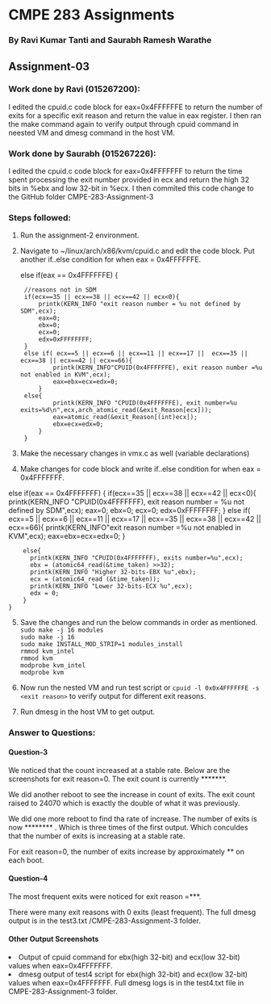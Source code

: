 <h1>CMPE 283 Assignments</h1>
<h3>By Ravi Kumar Tanti and Saurabh Ramesh Warathe</h3>

<h2>Assignment-03</h2>

<h3>Work done by Ravi (015267200):</h3>
I edited the cpuid.c code block for eax=0x4FFFFFFE to return the number of exits for a specific exit reason and return the value in eax register. I then ran the make command again to verify output through cpuid command in neested VM and dmesg command in the host VM.

<h3>Work done by Saurabh (015267226):</h3>
I edited the cpuid.c code block for eax=0x4FFFFFFF to return the time spent processing the exit number provided in ecx and return the high 32 bits in %ebx and low 32-bit in %ecx. I then commited this code change to the GitHub folder CMPE-283-Assignment-3

<h3>Steps followed:</h3>
    
1. Run the assignment-2 environment. <br>
    
2. Navigate to ~/linux/arch/x86/kvm/cpuid.c and edit the code block. Put another if..else condition for when eax = 0x4FFFFFFE. <br>
	  
	  else if(eax == 0x4FFFFFFE)
        {

		//reasons not in SDM
		if(ecx==35 || ecx==38 || ecx==42 || ecx<0){
			printk(KERN_INFO "exit reason number = %u not defined by SDM",ecx);
			eax=0;
			ebx=0;
			ecx=0;
			edx=0xFFFFFFFF;
		}
		else if( ecx==5 || ecx==6 || ecx==11 || ecx==17 ||  ecx==35 || ecx==38 || ecx==42 || ecx==66){
				printk(KERN_INFO"CPUID(0x4FFFFFFE), exit reason number =%u not enabled in KVM",ecx);
				eax=ebx=ecx=edx=0;
			}
		else{
				printk(KERN_INFO "CPUID(0x4FFFFFFE), exit number=%u exits=%d\n",ecx,arch_atomic_read(&exit_Reason[ecx]));
				eax=atomic_read(&exit_Reason[(int)ecx]);
				ebx=ecx=edx=0;
			}
		}

3. Make the necessary changes in vmx.c as well (variable declarations)<br>
4. Make changes for code block and write if..else condition for when eax = 0x4FFFFFFF. <br>
	  
  else if(eax == 0x4FFFFFFF)
	{
		if(ecx==35 || ecx==38 || ecx==42 || ecx<0){
          printk(KERN_INFO "CPUID(0x4FFFFFFF), exit reason number = %u not defined by SDM",ecx);
          eax=0;
          ebx=0;
          ecx=0;
          edx=0xFFFFFFFF;
     }
     else if( ecx==5 || ecx==6 || ecx==11 || ecx==17 ||  ecx==35 || ecx==38 || ecx==42 || ecx==66){
          printk(KERN_INFO"exit reason number =%u not enabled in KVM",ecx);
          eax=ebx=ecx=edx=0;
		}

		else{
          printk(KERN_INFO "CPUID(0x4FFFFFFF), exits number=%u",ecx);
          ebx = (atomic64_read(&time_taken) >>32);
          printk(KERN_INFO "Higher 32-bits-EBX %u",ebx);
          ecx = (atomic64_read (&time_taken));
          printk(KERN_INFO "Lower 32-bits-ECX %u",ecx);
          edx = 0;
		}
	}	
     
                                                                     
5. Save the changes and run the below commands in order as mentioned.<br>
    ``` sudo make -j 16 modules ``` <br>
    ``` sudo make -j 16 ```                                                             
    ``` sudo make INSTALL_MOD_STRIP=1 modules_install ```                                                          
    ``` rmmod kvm_intel ```<br>
    ``` rmmod kvm ```<br>
    ``` modprobe kvm_intel ``` <br>
    ``` modprobe kvm ``` <br>
                                                                     
6. Now run the nested VM and run test script or ``` cpuid -l 0x0x4FFFFFFE -s <exit reason> ``` to verify output for different exit reasons.<br>   
    
7. Run dmesg in the host VM to get output. <br>  
	 
<h3>Answer to Questions:</h3>
	  <h4>Question-3</h4>
	  
We noticed that the count increased at a stable rate. Below are the screenshots for exit reason=0. The exit count is currently *******. <br>
	  
		  
We did another reboot to see the increase in count of exits. The exit count raised to 24070 which is exactly the double of what it was previously. <br>
		  

	  
We did one more reboot to find tha rate of increase. The number of exits is now ******** . Which is three times of the first output. Which conculdes that the number of exits is increasing at a stable rate.<br>


For exit reason=0, the number of exits increase by approximately ** on each boot.<br>	  
                           
<h4>Question-4</h4>
	  
The most frequent exits were noticed for exit reason =***.<br>
	  

There were many exit reasons with 0 exits (least frequent). The full dmesg output is in the test3.txt /CMPE-283-Assignment-3 folder.	  <br>
	

<h4>Other Output Screenshots </h4>

<li> Output of cpuid command for ebx(high 32-bit) and ecx(low 32-bit) values when eax=0x4FFFFFFF. <br>
  


<li> dmesg output of test4 script for ebx(high 32-bit) and ecx(low 32-bit) values when eax=0x4FFFFFFF. Full dmesg logs is in the test4.txt file in CMPE-283-Assignment-3 folder.<br>
  

